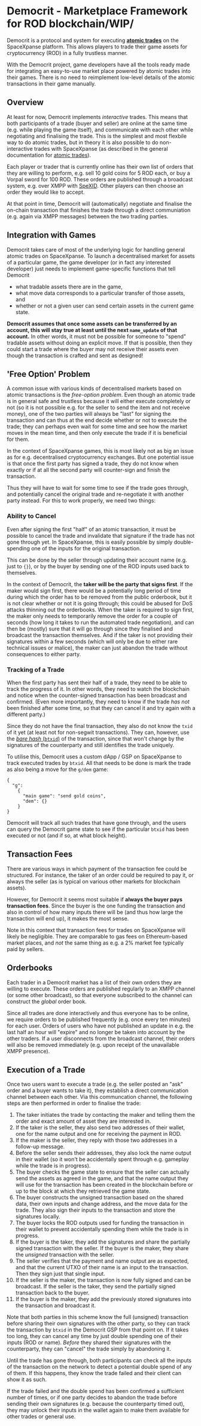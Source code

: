 # Democrit - Marketplace Framework for ROD blockchain/WIP/

Democrit is a protocol and system for executing [**atomic
trades**](https://github.com/spacexpanse/rod-core-wallet/blob/0.6.8/doc/spacexpanse/trading.md)
on the SpaceXpanse platform.  This allows players to trade their game assets for
cryptocurrency (ROD) in a fully trustless manner.

With the Democrit project, game developers have all the tools
ready made for integrating an easy-to-use market place powered by atomic
trades into their games.  There is no need to reimplement low-level details
of the atomic transactions in their game manually.

## Overview

At least for now, Democrit implements *interactive* trades.  This means that
both participants of a trade (buyer and seller) are online at the same time
(e.g. while playing the game itself), and communicate with each other while
negotiating and finalising the trade.  This is the simplest and most
flexbile way to do atomic trades, but in theory it is also possible
to do non-interactive trades with SpaceXpanse (as described in the general
documentation for [atomic
trades](https://github.com/spacexpanse/rod-core-wallet/blob/0.6.8/doc/spacexpanse/trading.md)).

Each player or trader that is currently online has their own list of orders
that they are willing to perform, e.g. sell 10 gold coins for 5 ROD each,
or buy a Vorpal sword for 100 ROD.  These orders are published through
a broadcast system, e.g. over XMPP with [SpeXID](https://github.com/spacexpanse/spexid).
Other players can then choose an order they would like to accept.

At that point in time, Democrit will (automatically) negotiate and finalise
the on-chain transaction that finishes the trade through a direct communiation
(e.g. again via XMPP messages) between the two trading parties.

## Integration with Games

Democrit takes care of most of the underlying logic for handling
general atomic trades on SpaceXpanse.  To launch a decentralised market for
assets of a particular game, the game developer (or in fact any
interested developer) just needs to implement game-specific functions
that tell Democrit

- what tradable assets there are in the game,
- what move data corresponds to a particular transfer of those assets, and
- whether or not a given user can send certain assets in the current game state.

**Democrit assumes that once some assets can be transferred by an account,
this will stay true at least until the next `name_update` of that account.**
In other words, it must not be possible for someone to "spend" tradable
assets without doing an explicit move.  If that is possible, then they could
start a trade where the buyer may not receive their assets even though
the transaction is crafted and sent as designed!

## 'Free Option' Problem

A common issue with various kinds of decentralised markets based on atomic
transactions is the *free-option problem*.  Even though an atomic trade is in
general safe and trustless because it will either execute completely or not
(so it is not possible e.g. for the seller to send the item and not receive
money), one of the two parties will always be "last" for signing the transaction
and can thus at the end decide whether or not to execute the trade;
they can perhaps even wait for some time and see how the market moves
in the mean time, and then only execute the trade if it is beneficial for them.

In the context of SpaceXpanse games, this is most likely not as big an issue
as for e.g. decentralised cryptocurrency exchanges.  But one potential issue
is that once the first party has signed a trade, they do not know when exactly
or if at all the second party will counter-sign and finish the transaction.

Thus they will have to wait for some time to see if the trade goes through,
and potentially cancel the original trade and re-negotiate it with
another party instead.  For this to work properly, we need two things:

### Ability to Cancel

Even after signing the first "half" of an atomic transaction, it must
be possible to cancel the trade and invalidate that signature if the
trade has not gone through yet.  In SpaceXpanse, this is easily possible by
simply double-spending one of the inputs for the original transaction.

This can be done by the seller through updating their account name
(e.g. just to `{}`), or by the buyer by sending one of the ROD inputs
used back to themselves.

In the context of Democrit, the **taker will be the party that signs first**.
If the maker would sign first, there would be a potentially long
period of time during which the order has to be removed from the public
orderbook, but it is not clear whether or not it is going through; this
could be abused for DoS attacks thinning out the orderbooks.
When the taker is required to sign first, the maker only needs to temporarily
remove the order for a couple of seconds (how long it takes to run the
automated trade negotiation), and can then be (mostly) sure that it will
go through since they finalised and broadcast the transaction themselves.
And if the taker is not providing their signatures within a few seconds
(which will only be due to either rare technical issues or malice),
the maker can just abandon the trade without consequences to either party.

### Tracking of a Trade

When the first party has sent their half of a trade, they need to be able
to track the progress of it.  In other words, they need to watch the
blockchain and notice when the counter-signed transaction has been broadcast
and confirmed.  (Even more importantly, they need to know if the trade
*has not* been finished after some time, so that they can cancel it and
try again with a different party.)

Since they do not have the final transaction, they also do not know the
`txid` of it yet (at least not for non-segwit transactions).  They can,
however, use the [*bare hash* (`btxid`)](https://github.com/spacexpanse/rod-core-wallet/pull/105)
of the transaction, since that won't change by the signatures of the
counterparty and still identifies the trade uniquely.

To utilise this, Democrit uses a custom dApp / GSP on SpaceXpanse to track executed
trades by `btxid`.  All that needs to be done is mark the trade as also
being a move for the `g/dem` game:

    {
      "g":
        {
          "main game": "send gold coins",
          "dem": {}
        }
    }

Democrit will track all such trades that have gone through, and the users can
query the Democrit game state to see if the particular `btxid` has been
executed or not (and if so, at what block height).

## Transaction Fees

There are various ways in which payment of the transaction fee could be
structured.  For instance, the taker of an order could be required to pay it,
or always the seller (as is typical on various other markets for blockchain
assets).

However, for Democrit it seems most suitable if **always the buyer pays
transaction fees**.  Since the buyer is the one funding the transaction
and also in control of how many inputs there will be (and thus how large
the transaction will end up), it makes the most sense.

Note in this context that transaction fees for trades on SpaceXpanse will likely
be negligible.  They are comparable to gas fees on Ethereum-based market
places, and *not* the same thing as e.g. a 2% market fee typically
paid by sellers.

## Orderbooks

Each trader in a Democrit market has a list of their own orders they
are willing to execute.  These orders are published regularly to an XMPP
channel (or some other broadcast), so that everyone subscribed to the channel
can construct the *global* order book.

Since all trades are done interactively and thus everyone has to be online,
we require orders to be published frequently (e.g. once every ten minutes) for
each user.  Orders of users who have not published an update in e.g. the
last half an hour will "expire" and no longer be taken into account by
the other traders.  If a user disconnects from the broadcast channel,
their orders will also be removed immediately (e.g. upon receipt of the
unavailable XMPP presence).

## Execution of a Trade

Once two users want to execute a trade (e.g. the seller posted an
"ask" order and a buyer wants to take it), they establish a direct
communication channel between each other.  Via this communcation channel,
the following steps are then performed in order to finalise the trade:

1. The taker initiates the trade by contacting the maker and telling
   them the order and exact amount of asset they are interested in.
1. If the taker is the seller, they also send two addresses of their wallet,
   one for the name output and one for receiving the payment in ROD.
1. If the maker is the seller, they reply with those two addresses
   in a follow-up message.
1. Before the seller sends their addresses, they also lock the name output
   in their wallet (so it won't be accidentally spent through e.g. gameplay
   while the trade is in progress).
1. The buyer checks the game state to ensure that the seller can actually
   send the assets as agreed in the game, and that the name output
   they will use for the transaction has been created in the blockchain
   before or up to the block at which they retrieved the game state.
1. The buyer constructs the unsigned transaction based on the shared data,
   their own inputs and change address, and the move data for the trade.
   They also sign their inputs to the transaction and store the
   signatures locally.
1. The buyer locks the ROD outputs used for funding the transaction
   in their wallet to prevent accidentally spending them while the
   trade is in progress.
1. If the buyer is the taker, they add the signatures and share the
   partially signed transaction with the seller.  If the buyer is the maker,
   they share the *unsigned* transaction with the seller.
1. The seller verifies that the payment and name output are as expected,
   and that the current UTXO of their name is an input to the transaction.
   Then they sign just that single input.
1. If the seller is the maker, the transaction is now fully signed and
   can be broadcast.  If the seller is the taker, they send the partially
   signed transaction back to the buyer.
1. If the buyer is the maker, they add the previously stored signatures
   into the transaction and broadcast it.

Note that both parties in this scheme know the full (unsigned) transaction
before sharing their own signatures with the other party, so they can
track the transaction by `btxid` in the Democrit GSP from that point on.
If it takes too long, they can cancel any time by just double spending one
of their inputs (ROD or name).  *Before* they shared their signatures
with the counterparty, they can "cancel" the trade simply by abandoning it.

Until the trade has gone through, both participants can check all the
inputs of the transaction on the network to detect a potential double spend
of any of them.  If this happens, they know the trade failed and their
client can show it as such.

If the trade failed and the double spend has been confirmed a sufficient
number of times, or if one party decides to abandon the trade before
sending their own signatures (e.g. because the counterparty timed out),
they may unlock their inputs in the wallet again to make them available
for other trades or general use.
